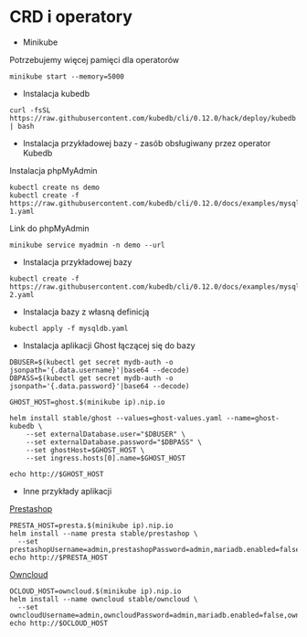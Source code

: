 # CRD i operatory

* Minikube

Potrzebujemy więcej pamięci dla operatorów

```
minikube start --memory=5000
```
* Instalacja kubedb

```
curl -fsSL https://raw.githubusercontent.com/kubedb/cli/0.12.0/hack/deploy/kubedb.sh | bash
```

* Instalacja przykładowej bazy - zasób obsługiwany przez operator Kubedb


Instalacja phpMyAdmin

```
kubectl create ns demo
kubectl create -f https://raw.githubusercontent.com/kubedb/cli/0.12.0/docs/examples/mysql/quickstart/demo-1.yaml
```

Link do phpMyAdmin

```
minikube service myadmin -n demo --url
```

* Instalacja przykładowej bazy

```
kubectl create -f https://raw.githubusercontent.com/kubedb/cli/0.12.0/docs/examples/mysql/quickstart/demo-2.yaml
```

* Instalacja bazy z własną definicją

```
kubectl apply -f mysqldb.yaml
```

* Instalacja aplikacji Ghost łączącej się do bazy

```
DBUSER=$(kubectl get secret mydb-auth -o jsonpath='{.data.username}'|base64 --decode)
DBPASS=$(kubectl get secret mydb-auth -o jsonpath='{.data.password}'|base64 --decode)

GHOST_HOST=ghost.$(minikube ip).nip.io

helm install stable/ghost --values=ghost-values.yaml --name=ghost-kubedb \
    --set externalDatabase.user="$DBUSER" \
    --set externalDatabase.password="$DBPASS" \
    --set ghostHost=$GHOST_HOST \
    --set ingress.hosts[0].name=$GHOST_HOST

echo http://$GHOST_HOST
```


* Inne przykłady aplikacji


[Prestashop](https://hub.helm.sh/charts/stable/prestashop)

```
PRESTA_HOST=presta.$(minikube ip).nip.io
helm install --name presta stable/prestashop \
  --set prestashopUsername=admin,prestashopPassword=admin,mariadb.enabled=false,externalDatabase.user="$DBUSER",externalDatabase.password="$DBPASS",externalDatabase.host=mydb,ingress.enabled=true,ingress.hosts[0].name=$PRESTA_HOST
echo http://$PRESTA_HOST
```

[Owncloud](https://hub.helm.sh/charts/stable/owncloud)

```
OCLOUD_HOST=owncloud.$(minikube ip).nip.io
helm install --name owncloud stable/owncloud \
  --set owncloudUsername=admin,owncloudPassword=admin,mariadb.enabled=false,owncloudHost=$OCLOUD_HOST,externalDatabase.user="$DBUSER",externalDatabase.password="$DBPASS",externalDatabase.host=mydb,ingress.enabled=true,ingress.hosts[0].name=$OCLOUD_HOST
echo http://$OCLOUD_HOST
```